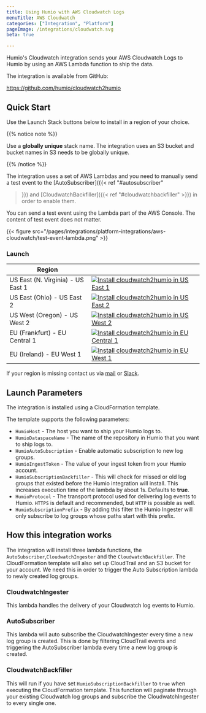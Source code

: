 ```yaml
---
title: Using Humio with AWS Cloudwatch Logs
menuTitle: AWS Cloudwatch
categories: ["Integration", "Platform"]
pageImage: /integrations/cloudwatch.svg
beta: true

---
```


Humio's Cloudwatch integration sends your AWS Cloudwatch Logs to Humio by using
an AWS Lambda function to ship the data.

The integration is available from GitHub:

https://github.com/humio/cloudwatch2humio

## Quick Start

Use the Launch Stack buttons below to install in a region of your
choice.

{{% notice note %}}

Use a **globally unique** stack name. The integration uses an S3 bucket
and bucket names in S3 needs to be globally unique.

{{% /notice %}}

The integration uses a set of AWS Lambdas and you need to manually
send a test event to the [AutoSubscriber]({{< ref "#autosubscriber"
>}}) and [CloudwatchBackfiller]({{< ref "#cloudwatchbackfiller" >}})
in order to enable them.

You can send a test event using the Lambda part of the AWS
Console. The content of test event does not matter.

{{< figure src="/pages/integrations/platform-integrations/aws-cloudwatch/test-event-lambda.png" >}}


### Launch


| Region                            |                               |
|-----------------------------------|-------------------------------|
| US East (N. Virginia) - US East 1 | [![Install cloudwatch2humio in US East 1](https://s3.amazonaws.com/cloudformation-examples/cloudformation-launch-stack.png "Install cloudwatch2humio in US East 1")](https://console.aws.amazon.com/cloudformation/home?region=us-east-1#/stacks/new?stackName=cloudwatch2humio&templateURL=https://humio-public-us-east-1.s3.amazonaws.com/cloudformation.json) |
| US East (Ohio) - US East 2 | [![Install cloudwatch2humio in US East 2](https://s3.amazonaws.com/cloudformation-examples/cloudformation-launch-stack.png "Install cloudwatch2humio in US East 2")](https://console.aws.amazon.com/cloudformation/home?region=us-east-2#/stacks/new?stackName=cloudwatch2humio&templateURL=https://humio-public-us-east-1.s3.amazonaws.com/cloudformation.json) |
| US West (Oregon) - US West 2 | [![Install cloudwatch2humio in US West 2](https://s3.amazonaws.com/cloudformation-examples/cloudformation-launch-stack.png "Install cloudwatch2humio in US West 2")](https://console.aws.amazon.com/cloudformation/home?region=us-west-2#/stacks/new?stackName=cloudwatch2humio&templateURL=https://humio-public-us-east-1.s3.amazonaws.com/cloudformation.json) |
| EU (Frankfurt) - EU Central 1 | [![Install cloudwatch2humio in EU Central 1](https://s3.amazonaws.com/cloudformation-examples/cloudformation-launch-stack.png "Install cloudwatch2humio in EU Central 1")](https://console.aws.amazon.com/cloudformation/home?region=eu-central-1#/stacks/new?stackName=cloudwatch2humio&templateURL=https://humio-public-us-east-1.s3.amazonaws.com/cloudformation.json) |
| EU (Ireland) - EU West 1 | [![Install cloudwatch2humio in EU West 1](https://s3.amazonaws.com/cloudformation-examples/cloudformation-launch-stack.png "Install cloudwatch2humio in EU West 1")](https://console.aws.amazon.com/cloudformation/home?region=eu-west-1#/stacks/new?stackName=cloudwatch2humio&templateURL=https://humio-public-us-east-1.s3.amazonaws.com/cloudformation.json) |

If your region is missing contact us via
[mail](mailto://support@humio.com) or
[Slack](https://community.humio.com).


## Launch Parameters

The integration is installed using a CloudFormation template.

The template supports the following parameters:

* `HumioHost` - The host you want to ship your Humio logs to.
* `HumioDataspaceName` - The name of the repository in Humio that you
  want to ship logs to.
* `HumioAutoSubscription` - Enable automatic subscription to new log
  groups.
* `HumioIngestToken` - The value of your ingest token from your Humio
  account.
* `HumioSubscriptionBackfiller` - This will check for missed or old
  log groups that existed before the Humio integration will
  install. This increases execution time of the lambda by about
  1s. Defaults to **true**.
* `HumioProtocol` - The transport protocol used for delivering log
  events to Humio. `HTTPS` is default and recommended, but `HTTP` is
  possible as well.
* `HumioSubscriptionPrefix` - By adding this filter the Humio Ingester
  will only subscribe to log groups whose paths start with this
  prefix.


## How this integration works

The integration will install three lambda functions, the
`AutoSubscriber`,`CloudwatchIngester` and the
`CloudwatchBackfiller`. The CloudFormation template will also set up
CloudTrail and an S3 bucket for your account. We need this in order to
trigger the Auto Subscription lambda to newly created log groups.

### CloudwatchIngester

This lambda handles the delivery of your Cloudwatch log events to
Humio.

### AutoSubscriber
This lambda will auto subscribe the CloudwatchIngester every time a
new log group is created. This is done by filtering CloudTrail events
and triggering the AutoSubscriber lambda every time a new log group is
created.

### CloudwatchBackfiller
This will run if you have set `HumioSubscriptionBackfiller` to `true`
when executing the CloudFormation template. This function will
paginate through your existing Cloudwatch log groups and subscribe the
CloudwatchIngester to every single one.
